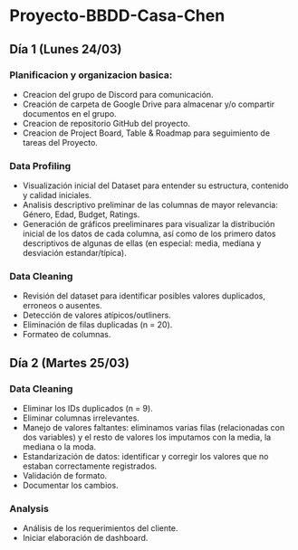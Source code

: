# Proyecto-BBDD-Casa-Chen

## Día 1 (Lunes 24/03)

### Planificacion y organizacion basica:
-   Creacion del grupo de Discord para comunicación.
-   Creación de carpeta de Google Drive para almacenar y/o compartir documentos en el grupo.
-   Creacion de repositorio GitHub del proyecto.
-   Creacion de Project Board, Table & Roadmap para seguimiento de tareas del Proyecto.

### Data Profiling
-  Visualización inicial del Dataset para entender su estructura, contenido y calidad iniciales.
-  Analisis descriptivo preliminar de las columnas de mayor relevancia: Género, Edad, Budget, Ratings.
-  Generación de gráficos preeliminares para visualizar la distribución inicial de los datos de cada columna, así como de los primero datos descriptivos de algunas de ellas (en especial: media, mediana y desviación estandar/típica).

### Data Cleaning
-  Revisión del dataset para identificar posibles valores duplicados, erroneos o ausentes.
-  Detección de valores atípicos/outliners.
-  Eliminación de filas duplicadas (n = 20).
-  Formateo de columnas.

## Día 2 (Martes 25/03)

### Data Cleaning
-  Eliminar los IDs duplicados (n = 9).
-  Eliminar columnas irrelevantes.
-  Manejo de valores faltantes: eliminamos varias filas (relacionadas con dos variables) y el resto de valores los imputamos con la media, la mediana o la moda.
-  Estandarización de datos: identificar y corregir los valores que no estaban correctamente registrados.
-  Validación de formato.
-  Documentar los cambios.

### Analysis
-  Análisis de los requerimientos del cliente.
-  Iniciar elaboración de dashboard.

